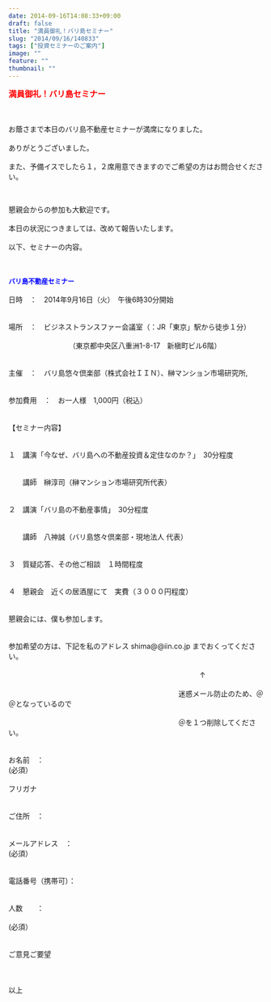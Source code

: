 ```yaml
---
date: 2014-09-16T14:08:33+09:00
draft: false
title: "満員御礼！バリ島セミナー"
slug: "2014/09/16/140833"
tags: ["投資セミナーのご案内"]
image: ""
feature: ""
thumbnail: ""
---
```

<p><font color="#ff0000" size="3"><strong>満員御礼！バリ島セミナー</strong></font></p><p><br/><br/>お蔭さまで本日のバリ島不動産セミナーが満席になりました。<br/><br/>ありがとうございました。<br/><br/>また、予備イスでしたら１，２席用意できますのでご希望の方はお問合せください。</p><br/><p>懇親会からの参加も大歓迎です。<br/><br/>本日の状況につきましては、改めて報告いたします。<br/><br/>以下、セミナーの内容。</p><p><br/><br/><font color="#0000ff" size="2"><strong>バリ島不動産セミナー<br/></strong></font><br/>日時　：　2014年9月16日（火）　午後6時30分開始<br/><br/><br/>場所　：　ビジネストランスファー会議室（：JR「東京」駅から徒歩１分）　<br/><br/>　　　　　　　　　（東京都中央区八重洲1-8-17　新槇町ビル6階）<br/><br/><br/>主催　：　バリ島悠々倶楽部（株式会社ＩＩＮ）、榊マンション市場研究所,<br/><br/><br/>参加費用　：　お一人様　1,000円（税込）<br/><br/><br/>【セミナー内容】<br/><br/><br/>１　講演「今なぜ、バリ島への不動産投資＆定住なのか？」　30分程度<br/><br/><br/>　　講師　榊淳司（榊マンション市場研究所代表）<br/><br/><br/>２　講演「バリ島の不動産事情」　30分程度<br/><br/><br/>　　講師　八神誠（バリ島悠々倶楽部・現地法人 代表）<br/><br/><br/>３　質疑応答、その他ご相談　１時間程度<br/><br/><br/>４　懇親会　近くの居酒屋にて　実費（３０００円程度）<br/><br/><br/>懇親会には、僕も参加します。<br/><br/><br/>参加希望の方は、下記を私のアドレス shima@@iin.co.jp までおくってください。<br/><br/>　　　　　　　　　　　　　　　　　　　　　　　　　　　↑<br/><br/>　　　　　　　　　　　　　　　　　　　　　　　　迷惑メール防止のため、＠＠となっているので<br/><br/>　　　　　　　　　　　　　　　　　　　　　　　　＠を１つ削除してください。<br/><br/><br/>お名前　：<br/>(必須） <br/><br/>フリガナ<br/><br/><br/>ご住所　：<br/><br/><br/>メールアドレス　：<br/>(必須） <br/><br/><br/>電話番号（携帯可）：<br/><br/><br/>人数　　：<br/><br/>(必須） <br/><br/><br/>ご意見ご要望<br/><br/><br/><br/>以上<br/><br/><br/></p>

